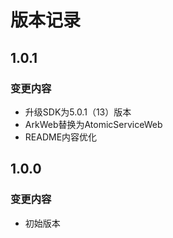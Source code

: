 # 版本记录

## 1.0.1

### 变更内容

- 升级SDK为5.0.1（13）版本
- ArkWeb替换为AtomicServiceWeb
- README内容优化

## 1.0.0

### 变更内容

- 初始版本
